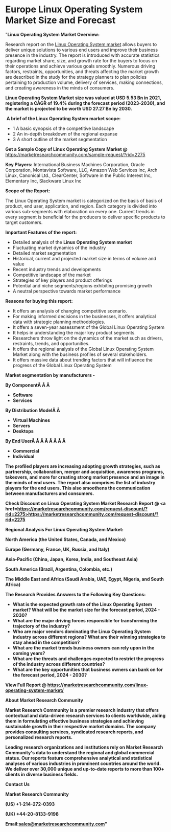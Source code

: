 # Europe Linux Operating System Market Size and Forecast
"<strong>Linux Operating System Market Overview:</strong>

Research report on the <a href=https://marketresearchcommunity.com/linux-operating-system-market/>Linux Operating System market</a> allows buyers to deliver unique solutions to various end users and improve their business presence in the industry. The report is introduced with accurate statistics regarding market share, size, and growth rate for the buyers to focus on their operations and achieve various goals smoothly. Numerous driving factors, restraints, opportunities, and threats affecting the market growth are described in the study for the strategy planners to plan policies pertaining to production volume, delivery of services, making connections, and creating awareness in the minds of consumers.

<strong>Linux Operating System Market size was valued at USD 5.53 Bn in 2021, registering a CAGR of 19.4% during the forecast period (2023-2030), and the market is projected to be worth USD 27.27 Bn by 2030.</strong>

 <Strong>A brief of the Linux Operating System market scope:</Strong>
<ul>
 <li>1  A basic synopsis of the competitive landscape</li>
 <li>2  An in-depth breakdown of the regional expanse</li>
 <li>3  A short outline of the market segmentation</li>
</ul>
<strong>Get a Sample Copy of Linux Operating System Market @ </b></strong><a href=https://marketresearchcommunity.com/sample-request/?rid=2275><u>https://marketresearchcommunity.com/sample-request/?rid=2275</u></a>

<strong>Key Players:</strong> 
International Business Machines Corporation, Oracle Corporation, Montavista Software, LLC, Amazon Web Services Inc, Arch Linux, Canonical Ltd., ClearCenter, Software in the Public Interest Inc, Elementary Inc, Slackware Linux Inc

<strong>Scope of the Report:</strong>

The Linux Operating System market is categorized on the basis of basis of product, end user, application, and region. Each category is divided into various sub-segments with elaboration on every one. Current trends in every segment is beneficial for the producers to deliver specific products to target customers.

<strong><b>Important Features of the report:</b></strong>
<ul>
  <li>Detailed analysis of the <strong><b>Linux Operating System </b></strong><strong><b>market</b></strong></li>
  <li>Fluctuating market dynamics of the industry</li>
  <li>Detailed market segmentation</li>
  <li>Historical, current and projected market size in terms of volume and value</li>
  <li>Recent industry trends and developments</li>
  <li>Competitive landscape of the market</li>
  <li>Strategies of key players and product offerings</li>
  <li>Potential and niche segments/regions exhibiting promising growth</li>
  <li>A neutral perspective towards market performance</li>
</ul>
<strong><b>Reasons for buying this report:</b></strong>
<ul>
  <li>It offers an analysis of changing competitive scenario.</li>
  <li>For making informed decisions in the businesses, it offers analytical data with strategic planning methodologies.</li>
  <li>It offers a seven-year assessment of the Global Linux Operating System</li>
  <li>It helps in understanding the major key product segments.</li>
  <li>Researchers throw light on the dynamics of the market such as drivers, restraints, trends, and opportunities.</li>
  <li>It offers the regional analysis of the Global Linux Operating System Market along with the business profiles of several stakeholders.</li>
  <li>It offers massive data about trending factors that will influence the progress of the Global Linux Operating System</li>
</ul>

<strong>Market segmentation by manufacturers -</strong>


<strong><strong>By ComponentÂ Â Â  </strong></h4>
<ul>
 	<li>Software</li>
 	<li>Services</li>
</ul>
<strong><strong>By Distribution ModelÂ Â  </strong></h4>
<ul>
 	<li>Virtual Machines</li>
 	<li>Servers</li>
 	<li>Desktops</li>
</ul>
<strong><strong>By End UserÂ Â Â Â Â Â Â Â  </strong></h4>
<ul>
 	<li>Commercial</li>
 	<li>Individual</li>
</ul>

The profiled players are increasing adopting growth strategies, such as partnership, collaboration, merger and acquisition, awareness programs, takeovers, and more for creating strong market presence and an image in the minds of end users. The report also comprises the list of industry players for the end users. This also smoothens the communication between manufacturers and consumers.

<strong><b>Check Discount on Linux Operating System Market Research Report @ </b></strong><a href=https://marketresearchcommunity.com/request-discount/?rid=2275><u>https://marketresearchcommunity.com/request-discount/?rid=2275</u></a>

<strong>Regional Analysis For Linux Operating System Market:</strong>

<strong>North America</strong> (the United States, Canada, and Mexico)

<strong>Europe</strong> (Germany, France, UK, Russia, and Italy)

<strong>Asia-Pacific</strong> (China, Japan, Korea, India, and Southeast Asia)

<strong>South America</strong> (Brazil, Argentina, Colombia, etc.)

<strong>The Middle East and Africa</strong> (Saudi Arabia, UAE, Egypt, Nigeria, and South Africa)

<strong>The Research Provides Answers to the Following Key Questions:</strong>
<ul>
 	<li>What is the expected growth rate of the Linux Operating System market? What will be the market size for the forecast period, 2024 - 2030?</li>
 	<li>What are the major driving forces responsible for transforming the trajectory of the industry?</li>
 	<li>Who are major vendors dominating the Linux Operating System industry across different regions? What are their winning strategies to stay ahead in the competition?</li>
 	<li>What are the market trends business owners can rely upon in the coming years?</li>
 	<li>What are the threats and challenges expected to restrict the progress of the industry across different countries?</li>
 	<li>What are the key opportunities that business owners can bank on for the forecast period, 2024 - 2030?</li>
</ul>

<strong>View Full Report @</strong> <a href=https://marketresearchcommunity.com/linux-operating-system-market/>https://marketresearchcommunity.com/linux-operating-system-market/</a>

<strong>About Market Research Community</strong>

Market Research Community is a premier research industry that offers contextual and data-driven research services to clients worldwide, aiding them in formulating effective business strategies and achieving sustainable growth in their respective market domains. The company provides consulting services, syndicated research reports, and personalized research reports.

Leading research organizations and institutions rely on Market Research Community's data to understand the regional and global commercial status. Our reports feature comprehensive analytical and statistical analyses of various industries in prominent countries around the world. We deliver over 30,000 unique and up-to-date reports to more than 100+ clients in diverse business fields.

<strong>Contact Us</strong>

<strong>Market Research Community</strong>

(US) +1-214-272-0393

(UK) +44-20-8133-9198

<strong>Email:</strong>sales@marketresearchcommunity.com"
